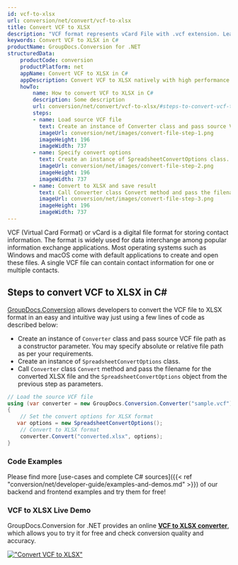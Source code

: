 ```yaml
---
id: vcf-to-xlsx
url: conversion/net/convert/vcf-to-xlsx
title: Convert VCF to XLSX
description: "VCF format represents vCard File with .vcf extension. Learn how to convert VCF to XLSX file programmatically in C# language using GroupDocs.Conversion for .NET library."
keywords: Convert VCF to XLSX in C#
productName: GroupDocs.Conversion for .NET
structuredData:
    productCode: conversion
    productPlatform: net
    appName: Convert VCF to XLSX in C#
    appDescription: Convert VCF to XLSX natively with high performance using C# language and server side GroupDocs.Conversion for .NET APIs, without the use of any software like Microsoft or Open Office.
    howTo:
        name: How to convert VCF to XLSX in C# 
        description: Some description
        url: conversion/net/convert/vcf-to-xlsx/#steps-to-convert-vcf-to-xlsx-in-c
        steps:
        - name: Load source VCF file 
          text: Create an instance of Converter class and pass source VCF file path as a constructor parameter. You may specify absolute or relative file path as per your requirements. 
          imageUrl: conversion/net/images/convert-file-step-1.png
          imageHeight: 196
          imageWidth: 737
        - name: Specify convert options 
          text: Create an instance of SpreadsheetConvertOptions class.
          imageUrl: conversion/net/images/convert-file-step-2.png
          imageHeight: 196
          imageWidth: 737
        - name: Convert to XLSX and save result 
          text: Call Converter class Convert method and pass the filename for the converted HTML file and the SpreadsheetConvertOptions object from the previous step as parameters.
          imageUrl: conversion/net/images/convert-file-step-3.png
          imageHeight: 196
          imageWidth: 737
---
```


VCF (Virtual Card Format) or vCard is a digital file format for storing contact information. The format is widely used for data interchange among popular information exchange applications. Most operating systems such as Windows and macOS come with default applications to create and open these files. A single VCF file can contain contact information for one or multiple contacts.

## Steps to convert VCF to XLSX in C#

[GroupDocs.Conversion](https://products.groupdocs.com/conversion/net) allows developers to convert the VCF file to XLSX format in an easy and intuitive way just using a few lines of code as described below:

* Create an instance of `Converter` class and pass source VCF file path as a constructor parameter. You may specify absolute or relative file path as per your requirements. 
* Create an instance of `SpreadsheetConvertOptions` class.
* Call `Converter` class `Convert` method and pass the filename for the converted XLSX file and the `SpreadsheetConvertOptions` object from the previous step as parameters.

```csharp
// Load the source VCF file
using (var converter = new GroupDocs.Conversion.Converter("sample.vcf"))
{
    // Set the convert options for XLSX format
   var options = new SpreadsheetConvertOptions();
    // Convert to XLSX format
    converter.Convert("converted.xlsx", options);
}
```

### Code Examples

Please find more [use-cases and complete C# sources]({{< ref "conversion/net/developer-guide/examples-and-demos.md" >}}) of our backend and frontend examples and try them for free!

### VCF to XLSX Live Demo

GroupDocs.Conversion for .NET provides an online [**VCF to XLSX converter**](https://products.groupdocs.app/conversion/vcf-to-xlsx), which allows you to try it for free and check conversion quality and accuracy.

[!["Convert VCF to XLSX"](conversion/net/images/convert-to-xlsx/convert-vcf-to-xlsx.png)](https://products.groupdocs.app/conversion/vcf-to-xlsx)